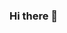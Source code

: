 ### Hi there 👋

<!--
**piyush-singh07/piyush-singh07** is a ✨ _special_ ✨ repository because its `README.md` (this file) appears on your GitHub profile.

Here are some ideas to get you started:

- 🔭 I’m currently working on ...
- 🌱 I’m currently learning ...
- 👯 I’m looking to collaborate on ...
- 🤔 I’m looking for help with ...
- 💬 Ask me about ...
- 📫 How to reach me: ...
- 😄 Pronouns: ...
- ⚡ Fun fact: ...

<img src="https://github-readme-stats.vercel.app/api?username=piyush-singh07&&show_icons=true&title_color=FFFF00&icon_color=bb2acf&text_color=daf7dc&bg_color=008080">
-->






